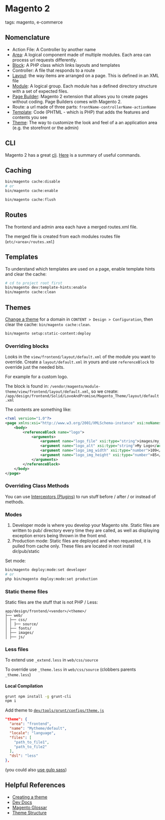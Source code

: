 # Magento 2

tags: magento, e-commerce

## Nomenclature

* Action File: A Controller by another name
* [Area](https://devdocs.magento.com/guides/v2.3/architecture/archi_perspectives/components/modules/mod_and_areas.html): A logical component made of multiple modules. Each area can process url requests differently.
* [Block](https://devdocs.magento.com/guides/v2.3/mtf/mtf_entities/mtf_block.html): A PHP class which links layouts and templates
* Controller: A file that responds to a route
* [Layout](https://devdocs.magento.com/guides/v2.3/frontend-dev-guide/layouts/layout-overview.html): the way items are arranged on a page. This is defined in an XML file
* [Module](https://devdocs.magento.com/guides/v2.3/architecture/archi_perspectives/components/modules/mod_intro.html): A logical group. Each module has a defined directory structure with a set of expected files. 
* [Page Builder](https://devdocs.magento.com/page-builder/docs/index.html): Magento 2 extension that allows you to create pages without coding. Page Builders comes with Magento 2.
* Route: a url made of three parts: `frontName-controllerName-actionName`
* [Template](https://devdocs.magento.com/guides/v2.3/frontend-dev-guide/templates/template-overview.html): Code (PHTML - which is PHP) that adds the features and contents you see
* [Theme](https://devdocs.magento.com/guides/v2.3/frontend-dev-guide/themes/theme-overview.html): The way to customize the look and feel of a an application area (e.g. the storefront or the admin)

## CLI

Magento 2 has a great [cli](https://devdocs.magento.com/guides/v2.3/config-guide/cli/config-cli-subcommands.html). [Here](https://www.emiprotechnologies.com/technical_notes/magento-technical-notes-60/post/magento-2-useful-commands-list-391) is a summary of useful commands.

## Caching

```bash
bin/magento cache:disable
# or
bin/magento cache:enable

bin/magento cache:flush
```

## Routes

The frontend and admin area each have a merged routes.xml file.

The merged file is created from each modules routes file (`etc/<area>/routes.xml`)

## Templates

To understand which templates are used on a page, enable template hints and clear the cache:

```bash
# cd to project root first
bin/magento dev:template-hints:enable
bin/magento cache:clean
```

## Themes

[Change a theme](https://devdocs.magento.com/guides/v2.3/frontend-dev-guide/themes/theme-apply.html) for a domain in `CONTENT > Design > Configuration`, then clear the cache: `bin/magento cache:clean`.

```bash
bin/magento setup:static-content:deploy
```

### Overriding blocks

Looks in the `view/frontend/layout/default.xml` of the module you want to override. Create a `layout/default.xml` in yours and use `referenceBlock` to override just the needed bits.

For example for a custom logo.

The block is found in:  `/vendor/magento/module-theme/view/frontend/layout/default.xml`, so we create: `/app/design/frontend/Solid/LoveAndPromise/Magento_Theme/layout/default.xml`

The contents are something like:

```xml
<?xml version="1.0"?>
<page xmlns:xsi="http://www.w3.org/2001/XMLSchema-instance" xsi:noNamespaceSchemaLocation="urn:magento:framework:View/Layout/etc/page_configuration.xsd">
    <body>
        <referenceBlock name="logo">
            <arguments>
                <argument name="logo_file" xsi:type="string">images/my_logo.svg</argument>
                <argument name="logo_alt" xsi:type="string">My Logo</argument>
                <argument name="logo_img_width" xsi:type="number">109</argument>
                <argument name="logo_img_height" xsi:type="number">85</argument>
            </arguments>
        </referenceBlock>
    </body>
</page>
```

### Overriding Class Methods

You can use [Interceptors (Plugins)](https://devdocs.magento.com/guides/v2.3/extension-dev-guide/plugins.html) to run stuff before / after / or instead of methods.

### Modes

1. Developer mode is where you develop your Magento site. Static files are written to pub/ directory every time they are called, as well as displaying exception errors being thrown in the front end.
1. Production mode: Static files are deployed and when requested, it is pulled from cache only. These files are located in root install dir/pub/static

Set mode:

```bash
bin/magento deploy:mode:set developer
# or
php bin/magento deploy:mode:set production
```

### Static theme files 

Static files are the stuff that is not PHP / Less: 

```
app/design/frontend/<vendor>/<theme>/
├── web/
│ ├── css/
│ │ ├── source/ 
│ ├── fonts/
│ ├── images/
│ ├── js/
```

### Less files

To extend use `_extend.less` in `web/css/source`

To override use `_theme.less` in `web/css/source` (clobbers parents `_theme.less`)

#### Local Compilation

```bash
grunt npm install -g grunt-cli
npm i
```

Add theme to [`dev/tools/grunt/configs/theme.js`](https://devdocs.magento.com/guides/v2.3/frontend-dev-guide/css-topics/css_debug.html)

```json
"theme": {
  "area": "frontend",
  "name": "Mytheme/default",
  "locale": "language",
  "files": [
    "path_to_file1",
    "path_to_file2"
  ],
  "dsl": "less"
},
```

(you could also [use gulp sass](https://devdocs.magento.com/guides/v2.3/frontend-dev-guide/css-topics/gulp-sass.html))

## Helpful References

* [Creating a theme](https://devdocs.magento.com/guides/v2.3/frontend-dev-guide/themes/theme-create.html)
* [Dev Docs](https://devdocs.magento.com/#/individual-contributors)
* [Magento Glossar](https://glossary.magento.com/)
* [Theme Structure](https://devdocs.magento.com/guides/v2.3/frontend-dev-guide/themes/theme-structure.html)